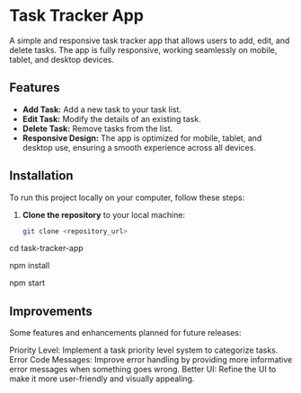 # Task Tracker App

A simple and responsive task tracker app that allows users to add, edit, and delete tasks. The app is fully responsive, working seamlessly on mobile, tablet, and desktop devices.

## Features

- **Add Task:** Add a new task to your task list.
- **Edit Task:** Modify the details of an existing task.
- **Delete Task:** Remove tasks from the list.
- **Responsive Design:** The app is optimized for mobile, tablet, and desktop use, ensuring a smooth experience across all devices.

## Installation

To run this project locally on your computer, follow these steps:

1. **Clone the repository** to your local machine:
   ```bash
   git clone <repository_url>

cd task-tracker-app


npm install


npm start


## Improvements

Some features and enhancements planned for future releases:

Priority Level: Implement a task priority level system to categorize tasks.
Error Code Messages: Improve error handling by providing more informative error messages when something goes wrong.
Better UI: Refine the UI to make it more user-friendly and visually appealing.
